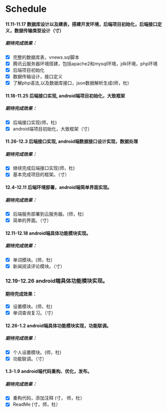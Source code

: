 # Schedule

#### 11.11-11.17 数据库设计以及建表，搭建开发环境，后端项目初始化，后端接口定义，数据传输类型设计（寸）

##### 期待完成效果：

- [x] 完整的数据库表，vnews.sql脚本
- [x] 腾讯云服务器环境搭建，包括apache2和mysql环境，jdk环境，php环境
- [x] 后端项目初始化
- [x] 数据传输设计，接口定义
- [x] 了解php语法,以及数据库接口，json数据解析生成(师，杜)

#### 11.18-11.25 后端接口实现, android端项目初始化，大致框架

##### 期待完成效果：

- [x] 后端接口实现(师，杜)
- [x] android端项目初始化，大致框架（寸）

#### 11.26-12.3 后端接口实现, android端数据接口设计实现，数据处理

##### 期待完成效果：

- [x] 继续完成后端接口实现(师，杜)
- [x] 基本完成项目的框架。（寸）

#### 12.4-12.11 后端环境部署，android端简单界面实现。

##### 期待完成效果：

- [x] 后端服务部署到云服务器。(师，杜)
- [x] 简单的界面。（寸）

#### 12.11-12.18 android端具体功能模块实现。

##### 期待完成效果：

- [x] 单词模块。(师，杜)
- [x] 新闻阅读评论模块。（寸）

### 12.19-12.26 android端具体功能模块实现。

#### 期待完成效果：

- [x] 设置模块。(师，杜)
- [x] 单词查询复习。（寸）

#### 12.26-1.2 android端具体功能模块实现，功能联调。

##### 期待完成效果：

- [x] 个人设置模块。(师，杜)
- [x] 功能联调。（寸）

#### 1.3-1.9 android端代码重构、优化，发布。

##### 期待完成效果：

- [x] 重构代码，添加注释 (寸， 师，杜）
- [x] ReadMe (寸，师，杜）